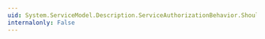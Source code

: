 ```yaml
---
uid: System.ServiceModel.Description.ServiceAuthorizationBehavior.ShouldSerializeExternalAuthorizationPolicies
internalonly: False
---
```

